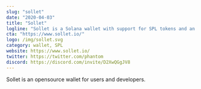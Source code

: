 ```yaml
---
slug: "sollet"
date: "2020-04-03"
title: "Sollet"
logline: "Sollet is a Solana wallet with support for SPL tokens and an integration with Serum."
cta: "https://www.sollet.io/"
logo: /img/sollet.svg
category: wallet, SPL
website: https://www.sollet.io/
twitter: https://twitter.com/phantom
discord: https://discord.com/invite/D2XwQGgJV8
---
```

Sollet is an opensource wallet for users and developers.
